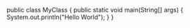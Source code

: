 

public class MyClass {
  public static void main(String[] args) {
    System.out.println("Hello World");
  }
}
